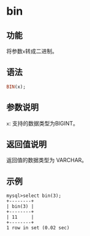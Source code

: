 # bin

## 功能

将参数`x`转成二进制。

## 语法

```Haskell
BIN(x);
```

## 参数说明

`x`: 支持的数据类型为BIGINT。

## 返回值说明

返回值的数据类型为 VARCHAR。

## 示例

```Plain Text
mysql>select bin(3);
+--------+
| bin(3) |
+--------+
| 11     |
+--------+
1 row in set (0.02 sec)
```
